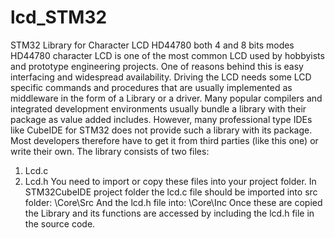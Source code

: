 # lcd_STM32
STM32 Library for Character LCD HD44780 both 4 and 8 bits modes
HD44780 character LCD is one of the most common LCD used by hobbyists and prototype engineering projects. One of reasons behind this is easy interfacing and widespread availability. Driving the LCD needs some LCD specific commands and procedures that are usually implemented as middleware in the form of a Library or a driver. Many popular compilers and integrated development environments usually bundle a library with their package as value added includes. However, many professional type IDEs like CubeIDE for STM32 does not provide such a library with its package. Most developers therefore have to get it from third parties (like this one) or write their own.
The library consists of two files:
1.	Lcd.c
2.	Lcd.h
You need to import or copy these files into your project folder. In STM32CubeIDE project folder the lcd.c file should be imported into src folder:
<your project>\Core\Src
And the lcd.h file into:
<tour project>\Core\Inc
Once these are copied the Library and its functions are accessed by including the lcd.h file in the source code.
